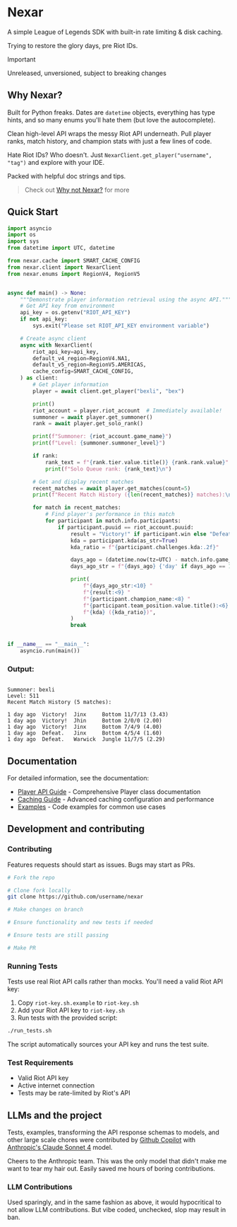 # Nexar

A simple League of Legends SDK with built-in rate limiting & disk caching.

Trying to restore the glory days, pre Riot IDs.

> [!Important]
> Unreleased, unversioned, subject to breaking changes

## Why Nexar?

Built for Python freaks. Dates are `datetime` objects, everything has type hints, and so many enums you'll hate them (but love the autocomplete).

Clean high-level API wraps the messy Riot API underneath. Pull player ranks, match history, and champion stats with just a few lines of code.

Hate Riot IDs? Who doesn't. Just `NexarClient.get_player("username", "tag")` and explore with your IDE.

Packed with helpful doc strings and tips.

> Check out [Why not Nexar?](docs/why-not-nexar.md) for more

## Quick Start

```python
import asyncio
import os
import sys
from datetime import UTC, datetime

from nexar.cache import SMART_CACHE_CONFIG
from nexar.client import NexarClient
from nexar.enums import RegionV4, RegionV5


async def main() -> None:
    """Demonstrate player information retrieval using the async API."""
    # Get API key from environment
    api_key = os.getenv("RIOT_API_KEY")
    if not api_key:
        sys.exit("Please set RIOT_API_KEY environment variable")

    # Create async client
    async with NexarClient(
        riot_api_key=api_key,
        default_v4_region=RegionV4.NA1,
        default_v5_region=RegionV5.AMERICAS,
        cache_config=SMART_CACHE_CONFIG,
    ) as client:
        # Get player information
        player = await client.get_player("bexli", "bex")

        print()
        riot_account = player.riot_account  # Immediately available!
        summoner = await player.get_summoner()
        rank = await player.get_solo_rank()

        print(f"Summoner: {riot_account.game_name}")
        print(f"Level: {summoner.summoner_level}")

        if rank:
            rank_text = f"{rank.tier.value.title()} {rank.rank.value}"
            print(f"Solo Queue rank: {rank_text}\n")

        # Get and display recent matches
        recent_matches = await player.get_matches(count=5)
        print(f"Recent Match History ({len(recent_matches)} matches):\n")

        for match in recent_matches:
            # Find player's performance in this match
            for participant in match.info.participants:
                if participant.puuid == riot_account.puuid:
                    result = "Victory!" if participant.win else "Defeat."
                    kda = participant.kda(as_str=True)
                    kda_ratio = f"{participant.challenges.kda:.2f}"

                    days_ago = (datetime.now(tz=UTC) - match.info.game_start_timestamp.replace(tzinfo=UTC)).days
                    days_ago_str = f"{days_ago} {'day' if days_ago == 1 else 'days'} ago"

                    print(
                        f"{days_ago_str:<10} "
                        f"{result:<9} "
                        f"{participant.champion_name:<8} "
                        f"{participant.team_position.value.title():<6} "
                        f"{kda} ({kda_ratio})",
                    )
                    break


if __name__ == "__main__":
    asyncio.run(main())
```

### Output:

```

Summoner: bexli
Level: 511
Recent Match History (5 matches):

1 day ago  Victory!  Jinx     Bottom 11/7/13 (3.43)
1 day ago  Victory!  Jhin     Bottom 2/0/0 (2.00)
1 day ago  Victory!  Jinx     Bottom 7/4/9 (4.00)
1 day ago  Defeat.   Jinx     Bottom 4/5/4 (1.60)
1 day ago  Defeat.   Warwick  Jungle 11/7/5 (2.29)

```

## Documentation

For detailed information, see the documentation:

- [Player API Guide](docs/player-api.md) - Comprehensive Player class documentation
- [Caching Guide](docs/caching.md) - Advanced caching configuration and performance
- [Examples](examples/) - Code examples for common use cases

## Development and contributing

### Contributing

Features requests should start as issues. Bugs may start as PRs.

```sh
# Fork the repo

# Clone fork locally
git clone https://github.com/username/nexar

# Make changes on branch

# Ensure functionality and new tests if needed

# Ensure tests are still passing

# Make PR
```

### Running Tests

Tests use real Riot API calls rather than mocks. You'll need a valid Riot API key:

1. Copy `riot-key.sh.example` to `riot-key.sh`
2. Add your Riot API key to `riot-key.sh`
3. Run tests with the provided script:

```bash
./run_tests.sh
```

The script automatically sources your API key and runs the test suite.

### Test Requirements

- Valid Riot API key
- Active internet connection
- Tests may be rate-limited by Riot's API

## LLMs and the project

Tests, examples, transforming the API response schemas to models, and other large scale chores were contributed by [Github Copilot](https://docs.github.com/en/copilot/how-tos/completions/getting-code-suggestions-in-your-ide-with-github-copilot) with [Anthropic's Claude Sonnet 4]([https://](https://www.anthropic.com/claude/sonnet)) model.

Cheers to the Anthropic team. This was the only model that didn't make me want to tear my hair out. Easily saved me hours of boring contributions.

### LLM Contributions

Used sparingly, and in the same fashion as above, it would hypocritical to not allow LLM contributions. But vibe coded, unchecked, slop may result in ban.

